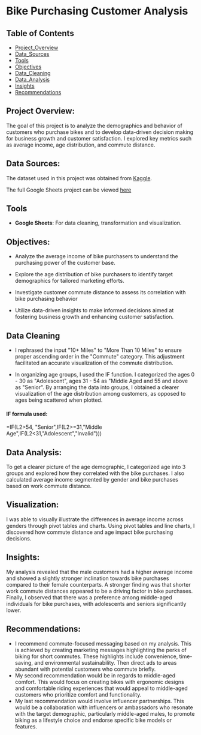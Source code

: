# Bike Purchasing Customer Analysis

## Table of Contents

- [Project_Overview](#project-overview)
- [Data_Sources](#data-sources)
- [Tools](#tools)
- [Objectives](#objectives)
- [Data_Cleaning](#data-cleaning)
- [Data_Analysis](#data-analysis)
- [Insights](#insights)
- [Recommendations](#recommendations)


## Project Overview:
The goal of this project is to analyze the demographics and  behavior of customers who purchase bikes and to develop data-driven decision making for business growth and customer satisfaction. I explored key metrics such as average income, age distribution, and commute distance.

## Data Sources:
The dataset used in this project was obtained from [Kaggle](https://www.kaggle.com/datasets/swaptr/layoffs-2022).

The full Google Sheets project can be viewed [here](https://docs.google.com/spreadsheets/d/1lnW-6IZPMa3qBn5QJgeDVPCk4sQG6SL7U_bOiHMNmsk/edit?usp=sharing)

## Tools
- **Google Sheets**: For data cleaning, transformation and visualization.

## Objectives:
- Analyze the average income of bike purchasers to understand the purchasing power of the customer base.

- Explore the age distribution of bike purchasers to identify target demographics for tailored marketing efforts.

- Investigate customer commute distance to assess its correlation with bike purchasing behavior 

- Utilize data-driven insights to make informed decisions aimed at fostering business growth and enhancing customer satisfaction.

## Data Cleaning
- I rephrased the input "10+ Miles" to "More Than 10 Miles" to ensure proper ascending order in the "Commute" category. This adjustment facilitated an accurate visualization of the commute distribution.

- In organizing age groups, I used the IF function. I categorized the ages 0 - 30 as "Adolescent", ages 31 - 54 as "Middle Aged and 55 and above as "Senior". By arranging the data into groups, I obtained a clearer visualization of the age distribution among customers, as opposed to ages being scattered when plotted.

#### IF formula used:
=IF(L2>54, "Senior",IF(L2>=31,"Middle Age",IF(L2<31,"Adolescent","Invalid")))

## Data Analysis:
To get a clearer picture of the age demographic, I categorized age into 3 groups and explored how they correlated with the bike purchases. I also calculated average income segmented by gender and bike purchases based on work commute distance.

## Visualization:
I was able to visually illustrate the differences in average income across genders through pivot tables and charts. Using pivot tables and line charts, I discovered how commute distance and age impact bike purchasing decisions.

## Insights:
My analysis revealed that the male customers had a higher average income and showed a slightly stronger inclination towards bike purchases compared to their female counterparts. A stronger finding was that shorter work commute distances appeared to be a driving factor in bike purchases. Finally, I observed that there was a preference among middle-aged individuals for bike purchases, with adolescents and seniors significantly lower.

## Recommendations:
- I recommend commute-focused messaging based on my analysis. This is achieved by creating marketing messages highlighting the perks of biking for short commutes. These highlights include convenience, time-saving, and environmental sustainability. Then direct ads to areas abundant with potential customers who commute briefly. 
- My second recommendation would be in regards to middle-aged comfort. This would focus on creating bikes with ergonomic designs and comfortable riding experiences that would appeal to middle-aged customers who prioritize comfort and functionality.
- My last recommendation would involve influencer partnerships.  This would be a collaboration with influencers or ambassadors who resonate with the target demographic, particularly middle-aged males, to promote biking as a lifestyle choice and endorse specific bike models or features.
